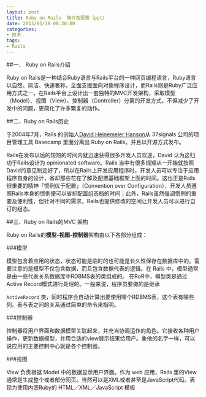 ```yaml
---
layout: post
title: Ruby on Rails  简介及配置（ppt）
date: 2013/05/19 08:20:00
categories:
- 技术
tags:
- Rails
---
```


##一、 Ruby on Rails介绍

Ruby on Rails是一种结合Ruby语言与Rails平台的一种网页编程语言，Ruby语言以自然、简洁、快速著称，全面支援面向对象程序设计，而Rails则是Ruby广泛应用方式之一，在Rails平台上设计出一套独特的MVC开发架构，采取模型（Model）、视图（View）、控制器（Controller）分离的开发方式，不但减少了开发中的问题，更简化了许多繁复的动作。

##二、Ruby on Rails历史

于2004年7月，Rails 的创始人<a title="http://en.wikipedia.org/wiki/David_Heinemeier_Hansson" href="http://en.wikipedia.org/wiki/David_Heinemeier_Hansson" rel="nofollow">David Heinemeier Hanson</a>从 37signals 公司的项目管理工具 Basecamp 里面分离出 Ruby on Rails，并且以开源方式发布。

Rails在发布以后的短短的时间内就迅速获得很多开发人员欢迎，David 认为这归功于Rails设计为 opinionated software。Rails 当中有很多规矩从一开始就按照David的意见制定好了，所以在Rails上开发应用程序时，开发人员可以专注于应用程序自身的设计，省却那些花在了解及配置基础框架上面的时间。这也正是Rails很重要的精神「惯例优于配置」（Convention over Configuration），开发人员遵照Rails本身的惯例便可以省却配置组态档的时间；此外，Rails虽然强调惯例的重要及便利性，但针对不同的需求，Rails也提供修改的空间让开发人员可以进行自订的组态。

##三、Ruby on Rails的MVC 架构  

Ruby on Rails的**模型-视图-控制器**架构由以下各部分组成：

###模型

模型包含着应用的状态，状态可能是临时的也可能是长久性保存在数据库中的。需要注意的是模型不仅包含数据，而且包含数据代表的逻辑。在 Rails 中，模型通常是由一些代表关系数据库中RDBMS表的类组成的。 在RoR中，模型类是通过Active Record模式进行处理的。一般来说，程序员要做的是继承

`ActiveRecord` 类，同时程序会自动计算出要使用哪个RDBMS表，这个表有哪些列。表与表之间的关系通过简单的命令来指明。

###控制器

控制器将用户界面和数据模型关联起来，并充当协调运作的角色。它接收各种用户操作，更新数据模型，并用合适的view展示结果给用户。象他的名字一样，可以说应用的主要控制中心就是各个控制器。

###视图

View 负责根据 Model 中的数据显示用户界面。作为 web 应用，Rails 里的View通常是生成整个或者部分网页。当然可以是XML或者甚至是JavaScript代码。表现为使用内嵌Ruby的 HTML／XML／JavaScript 模板

<script async class="speakerdeck-embed" data-id="1571cdc0a28d01304f490a5b3f65930d" data-ratio="1.33333333333333" src="//speakerdeck.com/assets/embed.js"></script>
